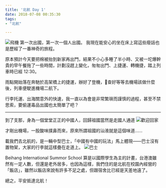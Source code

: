 ```yaml
---
title: '北航 Day 1'
date: 2018-07-08 00:35:30
tags:
- "北航"

---
```

![飛機](DSCF4585-min.JPG)
第一次出國，第一次一個人出國。
我現在能安心的坐在床上寫這些廢話也是歷經了一番神奇的旅程。

<!--more-->

原本預計今天要把棉被抬到新家再出門，結果不小心多睡了半小時、又被一坨爆幹貴的早午餐拖了一些時間，計劃沒趕上變化，匆匆出門、上捷運、轉機捷，踏上列車時已經 12:30。

雨點開始落在奔馳於高架橋上的捷運，辦好了登機，查好等等去機場該做什麼後，列車便駛進機場二航下。

行李托運、出海關意外的快速，我一直以為會是非常繁瑣而謹慎的過程，甚至不禁思索，要偷運毒品出國也太簡單了吧？

---

到了支那，身為一個堂堂正正的中國人，回歸祖國當然是走國人通道
![歡迎回家](DSC_1567-min.JPG)

才剛出機場，一股酸味撲鼻而來，原來所謂祖國的汕液就是這個味道......

載我們去北航的，是一輛中型巴士，「中國有中國的玩法」馬上體現——巴士沒有置物架，大家的行李就這樣疊在走道上。
![巴士](DSC_1570-min.JPG)

Beihang International Summor School 算是以國際學生為主的計畫，台港澳雖然有一定人數，但還是老外居多，也因為這樣，我們住的是北航在校園內經營的「飯店」，雖然以飯店來說有許多不足之處，但跟宿舍比已經是天差地遠了。

總之，平安抵達北航！